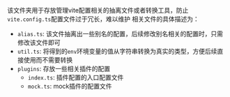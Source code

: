 该文件夹用于存放管理vite配置相关的抽离文件或者转换工具，防止`vite.config.ts`配置文件过于冗长，难以维护
相关文件的具体描述为：

- `alias.ts`: 该文件抽离出一些别名的配置，后续修改别名相关的配置时，只需修改该文件即可
- `util.ts`: 将得到的`env`环境变量的值从字符串转换为真实的类型，方便后续直接使用而不需要转换
- `plugins`: 存放一些相关插件的配置
  - `index.ts`: 插件配置的入口配置文件
  - `mock.ts`: mock插件的配置文件